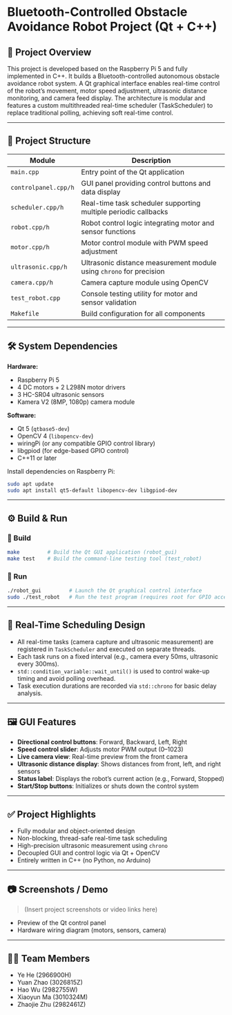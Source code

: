 # Bluetooth-Controlled Obstacle Avoidance Robot Project (Qt + C++)

## 📌 Project Overview

This project is developed based on the Raspberry Pi 5 and fully implemented in C++. It builds a Bluetooth-controlled autonomous obstacle avoidance robot system. A Qt graphical interface enables real-time control of the robot’s movement, motor speed adjustment, ultrasonic distance monitoring, and camera feed display. The architecture is modular and features a custom multithreaded real-time scheduler (TaskScheduler) to replace traditional polling, achieving soft real-time control.

---

## 🧱 Project Structure

| Module | Description |
|--------|-------------|
| `main.cpp` | Entry point of the Qt application |
| `controlpanel.cpp/h` | GUI panel providing control buttons and data display |
| `scheduler.cpp/h` | Real-time task scheduler supporting multiple periodic callbacks |
| `robot.cpp/h` | Robot control logic integrating motor and sensor functions |
| `motor.cpp/h` | Motor control module with PWM speed adjustment |
| `ultrasonic.cpp/h` | Ultrasonic distance measurement module using `chrono` for precision |
| `camera.cpp/h` | Camera capture module using OpenCV |
| `test_robot.cpp` | Console testing utility for motor and sensor validation |
| `Makefile` | Build configuration for all components |

---

## 🛠️ System Dependencies

**Hardware:**

- Raspberry Pi 5
- 4 DC motors + 2 L298N motor drivers
- 3 HC-SR04 ultrasonic sensors
- Kamera V2 (8MP, 1080p) camera module

**Software:**

- Qt 5 (`qtbase5-dev`)
- OpenCV 4 (`libopencv-dev`)
- wiringPi (or any compatible GPIO control library)
- libgpiod (for edge-based GPIO control)
- C++11 or later

Install dependencies on Raspberry Pi:

```bash
sudo apt update
sudo apt install qt5-default libopencv-dev libgpiod-dev
```

---

## ⚙️ Build & Run

### 🔧 Build

```bash
make         # Build the Qt GUI application (robot_gui)
make test    # Build the command-line testing tool (test_robot)
```

### 🚀 Run

```bash
./robot_gui         # Launch the Qt graphical control interface
sudo ./test_robot   # Run the test program (requires root for GPIO access)
```

---

## 🧠 Real-Time Scheduling Design

- All real-time tasks (camera capture and ultrasonic measurement) are registered in `TaskScheduler` and executed on separate threads.
- Each task runs on a fixed interval (e.g., camera every 50ms, ultrasonic every 300ms).
- `std::condition_variable::wait_until()` is used to control wake-up timing and avoid polling overhead.
- Task execution durations are recorded via `std::chrono` for basic delay analysis.

---

## 🖼️ GUI Features

- **Directional control buttons**: Forward, Backward, Left, Right
- **Speed control slider**: Adjusts motor PWM output (0–1023)
- **Live camera view**: Real-time preview from the front camera
- **Ultrasonic distance display**: Shows distances from front, left, and right sensors
- **Status label**: Displays the robot’s current action (e.g., Forward, Stopped)
- **Start/Stop buttons**: Initializes or shuts down the control system

---

## ✅ Project Highlights

- Fully modular and object-oriented design
- Non-blocking, thread-safe real-time task scheduling
- High-precision ultrasonic measurement using `chrono`
- Decoupled GUI and control logic via Qt + OpenCV
- Entirely written in C++ (no Python, no Arduino)

---

## 📷 Screenshots / Demo

> (Insert project screenshots or video links here)

- Preview of the Qt control panel
- Hardware wiring diagram (motors, sensors, camera)

---

## 👨‍💻 Team Members

- Ye He (2966900H)
- Yuan Zhao (3026815Z)
- Hao Wu (2982755W)
- Xiaoyun Ma (3010324M)
- Zhaojie Zhu (2982461Z)
